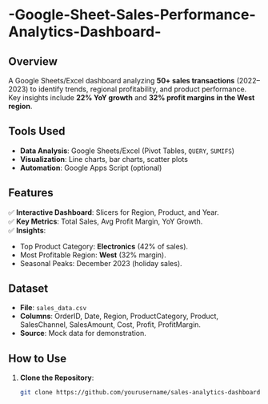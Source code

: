 # -Google-Sheet-Sales-Performance-Analytics-Dashboard-

## Overview  
A Google Sheets/Excel dashboard analyzing **50+ sales transactions** (2022–2023) to identify trends, regional profitability, and product performance. Key insights include **22% YoY growth** and **32% profit margins in the West region**.  

## Tools Used  
- **Data Analysis**: Google Sheets/Excel (Pivot Tables, `QUERY`, `SUMIFS`)  
- **Visualization**: Line charts, bar charts, scatter plots  
- **Automation**: Google Apps Script (optional)  

## Features  
✅ **Interactive Dashboard**: Slicers for Region, Product, and Year.  
✅ **Key Metrics**: Total Sales, Avg Profit Margin, YoY Growth.  
✅ **Insights**:  
  - Top Product Category: **Electronics** (42% of sales).  
  - Most Profitable Region: **West** (32% margin).  
  - Seasonal Peaks: December 2023 (holiday sales).  

## Dataset  
- **File**: `sales_data.csv`  
- **Columns**: OrderID, Date, Region, ProductCategory, Product, SalesChannel, SalesAmount, Cost, Profit, ProfitMargin.  
- **Source**: Mock data for demonstration.  

## How to Use  
1. **Clone the Repository**:  
   ```bash  
   git clone https://github.com/yourusername/sales-analytics-dashboard.git 
